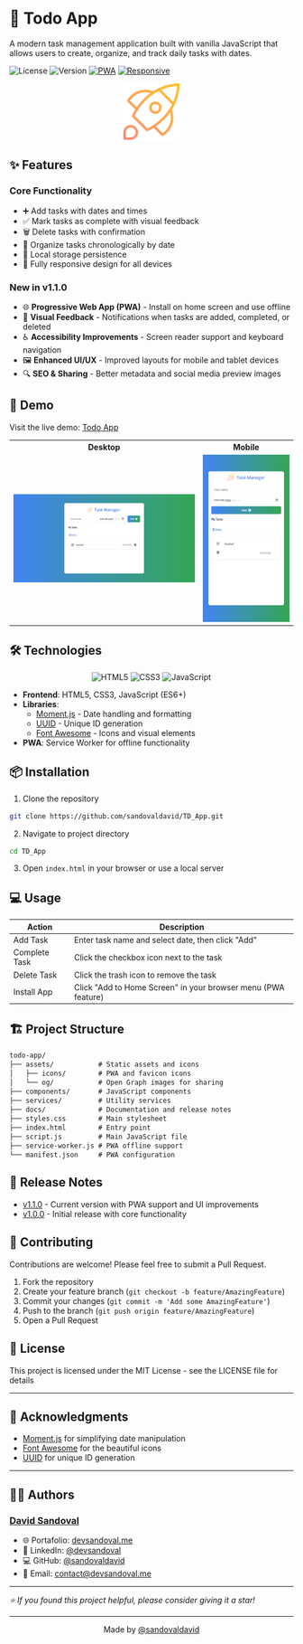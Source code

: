 # 📝 Todo App

A modern task management application built with vanilla JavaScript that allows users to create, organize, and track daily tasks with dates.

![License](https://img.shields.io/badge/license-MIT-blue.svg)
![Version](https://img.shields.io/badge/version-1.1.0-green.svg)
[![PWA](https://img.shields.io/badge/PWA-Ready-orange.svg)](https://td-app.devprojects.tech)
[![Responsive](https://img.shields.io/badge/Responsive-Yes-purple.svg)](https://td-app.devprojects.tech)

<p align="center">
  <img src="./assets/rocket.svg" alt="Todo App Logo" width="100" height="100">
</p>

## ✨ Features

### Core Functionality
- ➕ Add tasks with dates and times
- ✅ Mark tasks as complete with visual feedback
- 🗑️ Delete tasks with confirmation
- 📅 Organize tasks chronologically by date
- 💾 Local storage persistence
- 📱 Fully responsive design for all devices

### New in v1.1.0
- 🌐 **Progressive Web App (PWA)** - Install on home screen and use offline
- 🔔 **Visual Feedback** - Notifications when tasks are added, completed, or deleted
- ♿ **Accessibility Improvements** - Screen reader support and keyboard navigation
- 🖼️ **Enhanced UI/UX** - Improved layouts for mobile and tablet devices
- 🔍 **SEO & Sharing** - Better metadata and social media preview images

## 🚀 Demo

Visit the live demo: [Todo App](https://td-app.devprojects.tech)

<div align="center">
  <table>
    <tr>
      <th>Desktop</th>
      <th>Mobile</th>
    </tr>
    <tr>
      <td><img src="./assets/mockups/desktop.png" alt="desktop_version"></td>
      <td><img src="./assets/mockups/mobile.png" alt="mobile_version"></td>
    </tr>
  </table>
</div>

## 🛠️ Technologies

<p align="center">
  <img src="https://img.shields.io/badge/HTML5-E34F26?style=for-the-badge&logo=html5&logoColor=white" alt="HTML5">
  <img src="https://img.shields.io/badge/CSS3-1572B6?style=for-the-badge&logo=css3&logoColor=white" alt="CSS3">
  <img src="https://img.shields.io/badge/JavaScript-F7DF1E?style=for-the-badge&logo=javascript&logoColor=black" alt="JavaScript">
</p>

- **Frontend**: HTML5, CSS3, JavaScript (ES6+)
- **Libraries**: 
  - [Moment.js](https://momentjs.com/) - Date handling and formatting
  - [UUID](https://github.com/uuidjs/uuid) - Unique ID generation
  - [Font Awesome](https://fontawesome.com/) - Icons and visual elements
- **PWA**: Service Worker for offline functionality

## 📦 Installation

1. Clone the repository

```bash
git clone https://github.com/sandovaldavid/TD_App.git
```

2. Navigate to project directory

```bash
cd TD_App
```

3. Open `index.html` in your browser or use a local server

## 💻 Usage

| Action | Description |
|--------|-------------|
| Add Task | Enter task name and select date, then click "Add" |
| Complete Task | Click the checkbox icon next to the task |
| Delete Task | Click the trash icon to remove the task |
| Install App | Click "Add to Home Screen" in your browser menu (PWA feature) |

## 🏗️ Project Structure

```
todo-app/
├── assets/           # Static assets and icons
│   ├── icons/        # PWA and favicon icons
│   └── og/           # Open Graph images for sharing
├── components/       # JavaScript components
├── services/         # Utility services
├── docs/             # Documentation and release notes
├── styles.css        # Main stylesheet
├── index.html        # Entry point
├── script.js         # Main JavaScript file
├── service-worker.js # PWA offline support
└── manifest.json     # PWA configuration
```

## 📝 Release Notes

- [v1.1.0](https://github.com/sandovaldavid/TD_App/releases/tag/v1.1.0) - Current version with PWA support and UI improvements
- [v1.0.0](https://github.com/sandovaldavid/TD_App/releases/tag/v1.0.0) - Initial release with core functionality

## 🤝 Contributing

Contributions are welcome! Please feel free to submit a Pull Request.

1. Fork the repository
2. Create your feature branch (`git checkout -b feature/AmazingFeature`)
3. Commit your changes (`git commit -m 'Add some AmazingFeature'`)
4. Push to the branch (`git push origin feature/AmazingFeature`)
5. Open a Pull Request

## 📄 License

This project is licensed under the MIT License - see the LICENSE file for details

---

## 🙏 Acknowledgments

- [Moment.js](https://momentjs.com/) for simplifying date manipulation
- [Font Awesome](https://fontawesome.com/) for the beautiful icons
- [UUID](https://github.com/uuidjs/uuid) for unique ID generation

---
## 👨‍💻 Authors

### [David Sandoval](https://github.com/sandovaldavid)

-   🌐 Portafolio: [devsandoval.me](https://devsandoval.me)
-   💼 LinkedIn: [@devsandoval](https://linkedin.com/in/devsandoval)
-   💻 GitHub: [@sandovaldavid](https://github.com/sandovaldavid)
-   📧 Email: [contact@devsandoval.me](mailto:contact@devsandoval.me)

---
*⭐️ If you found this project helpful, please consider giving it a star!*

---
<p align="center">
Made by <a href="https://devsandoval.me/">@sandovaldavid</a>
</p>
